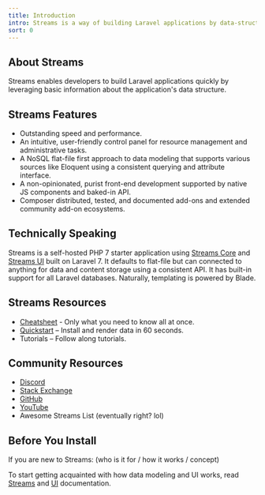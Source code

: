 ```yaml
---
title: Introduction
intro: Streams is a way of building Laravel applications by data-structure.
sort: 0
---
```

## About Streams

Streams enables developers to build Laravel applications quickly by leveraging basic information about the application's data structure.

## Streams Features

- Outstanding speed and performance.
- An intuitive, user-friendly control panel for resource management and administrative tasks.
- A NoSQL flat-file first approach to data modeling that supports various sources like Eloquent using a consistent querying and attribute interface.
- A non-opinionated, purist front-end development supported by native JS components and baked-in API.
- Composer distributed, tested, and documented add-ons and extended community add-on ecosystems.

## Technically Speaking

Streams is a self-hosted PHP 7 starter application using [Streams Core](docs/core/introduction) and [Streams UI](docs/ui/introduction) built on Laravel 7. It defaults to flat-file but can connected to anything for data and content storage using a consistent API. It has built-in support for all Laravel databases. Naturally, templating is powered by Blade.

## Streams Resources

- [Cheatsheet](docs/streams/cheatsheet) - Only what you need to know all at once.
- [Quickstart](quickstart) – Install and render data in 60 seconds.
- Tutorials – Follow along tutorials.

## Community Resources

- [Discord](https://discord.gg/vhz8NZC)
- [Stack Exchange](https://stackoverflow.com/search?q=laravel+streams)
- [GitHub](https://github.com/anomalylabs)
- [YouTube](https://www.youtube.com/user/AIWebSystems)
- Awesome Streams List (eventually right? lol)


## Before You Install

If you are new to Streams: (who is it for / how it works / concept)

To start getting acquainted with how data modeling and UI works, read [Streams](streams) and [UI](ui) documentation.
